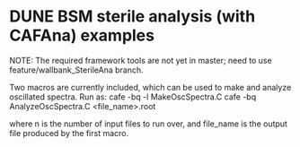 <h1>DUNE BSM sterile analysis (with CAFAna) examples</h1>

<p>
NOTE: The required framework tools are not yet in master; need to use feature/wallbank_SterileAna branch.

Two macros are currently included, which can be used to make and analyze oscillated spectra.  Run as:
cafe -bq -l <n> MakeOscSpectra.C
cafe -bq AnalyzeOscSpectra.C <file_name>.root

where n is the number of input files to run over, and file_name is the output file produced by the first macro.
</p>